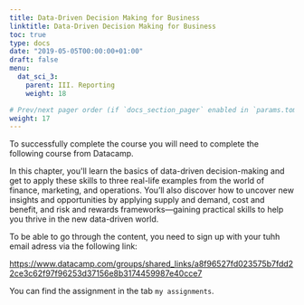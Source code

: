 ```yaml
---
title: Data-Driven Decision Making for Business
linktitle: Data-Driven Decision Making for Business
toc: true
type: docs
date: "2019-05-05T00:00:00+01:00"
draft: false
menu:
  dat_sci_3:
    parent: III. Reporting
    weight: 18

# Prev/next pager order (if `docs_section_pager` enabled in `params.toml`)
weight: 17
---
```


To successfully complete the course you will need to complete the following course from Datacamp.

In this chapter, you'll learn the basics of data-driven decision-making and get to apply these skills to three real-life examples from the world of finance, marketing, and operations. You’ll also discover how to uncover new insights and opportunities by applying supply and demand, cost and benefit, and risk and rewards frameworks—gaining practical skills to help you thrive in the new data-driven world.

To be able to go through the content, you need to sign up with your tuhh email adress via the following link:

https://www.datacamp.com/groups/shared_links/a8f96527fd023575b7fdd22ce3c62f97f96253d37156e8b3174459987e40cce7

You can find the assignment in the tab `my assignments`.
